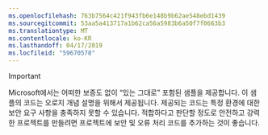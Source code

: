 ```yaml
---
ms.openlocfilehash: 763b7564c421f943fb6e148b9b62ae548ebd1439
ms.sourcegitcommit: 53aa5a413717a1b62ca56a5983b6a50f7f0663b3
ms.translationtype: MT
ms.contentlocale: ko-KR
ms.lasthandoff: 04/17/2019
ms.locfileid: "59670578"
---
```

  
> [!IMPORTANT]
>  Microsoft에서는 어떠한 보증도 없이 “있는 그대로” 포함된 샘플을 제공합니다. 이 샘플의 코드는 오로지 개념 설명을 위해서 제공됩니다. 제공되는 코드는 특정 환경에 대한 보안 요구 사항을 충족하지 못할 수 있습니다. 적합하다고 판단할 정도로 안전하고 강력한 프로젝트를 만들려면 프로젝트에 보안 및 오류 처리 코드를 추가하는 것이 좋습니다.
